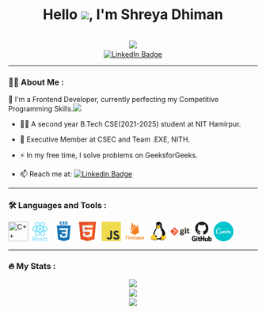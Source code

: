 # <div id="header" align="center">Hello <img src="https://media.giphy.com/media/ujrj9aoOdNvXO/giphy.gif" width="45"/>, I'm Shreya Dhiman</div>

<img src="https://komarev.com/ghpvc/?username=ShreyaDhiman24&style=flat-square&color=blue" alt=""/>

<div align="right">
        <div id="header" align="center"><img src="https://media.giphy.com/media/paTz7UZbPfTZFRYnnB/giphy.gif" width="200"/></div>
        <div id="badges" align="center">
         <a href="https://www.linkedin.com/in/shreya-dhiman-25a753247/">
            <img src="https://img.shields.io/badge/LinkedIn-blue?style=for-the-badge&logo=linkedin&logoColor=white" alt="LinkedIn Badge"/>
          </a>
        </div>
</div>

<hr>

### :woman_technologist: About Me :

:telescope: I'm a Frontend Developer, currently perfecting my Competitive Programming Skills.<img src="https://media.giphy.com/media/WUlplcMpOCEmTGBtBW/giphy.gif" width="30"/>

- :woman_student: A second year B.Tech CSE(2021-2025) student at NIT Hamirpur.
- :seedling: Executive Member at CSEC and Team .EXE, NITH.

- :zap: In my free time, I solve problems on GeeksforGeeks.

- :mailbox: Reach me at: [![Linkedin Badge](https://img.shields.io/badge/-ShreyaDhiman-blue?style=flat&logo=Linkedin&logoColor=white)](https://www.linkedin.com/in/shreya-dhiman-25a753247/)
<hr>

### :hammer_and_wrench: Languages and Tools :
<div>
   <img src="https://github.com/isocpp/logos/blob/master/cpp_logo.svg" title="C++" **alt="C++" width="40" height="40"/>
  <img src="https://github.com/devicons/devicon/blob/master/icons/react/react-original-wordmark.svg" title="React" alt="React" width="40" height="40"/>&nbsp;
  <img src="https://github.com/devicons/devicon/blob/master/icons/css3/css3-plain-wordmark.svg"  title="CSS3" alt="CSS" width="40" height="40"/>&nbsp;
  <img src="https://github.com/devicons/devicon/blob/master/icons/html5/html5-original.svg" title="HTML5" alt="HTML" width="40" height="40"/>&nbsp;
  <img src="https://github.com/devicons/devicon/blob/master/icons/javascript/javascript-original.svg" title="JavaScript" alt="JavaScript" width="40" height="40"/>&nbsp;
  <img src="https://github.com/devicons/devicon/blob/master/icons/firebase/firebase-plain-wordmark.svg" title="Firebase" alt="Firebase" width="40" height="40"/>&nbsp;
   <img src="https://github.com/devicons/devicon/blob/master/icons/linux/linux-original.svg" title="Linux" **alt="Linux" width="40" height="40"/>
  <img src="https://github.com/devicons/devicon/blob/master/icons/git/git-original-wordmark.svg" title="Git" **alt="Git" width="40" height="40"/>
    <img src="https://github.com/devicons/devicon/blob/master/icons/github/github-original-wordmark.svg" title="GitHub" **alt="GitHub" width="40" height="40"/>
   <img src="https://github.com/devicons/devicon/blob/master/icons/canva/canva-original.svg" title="Canva" **alt="Canva" width="40" height="40"/>
</div>
<hr>

### :fire: My Stats :

 <p align="center">
        <img src="http://github-readme-streak-stats.herokuapp.com?user=ShreyaDhiman24&theme=buefy)](https://git.io/streak-stats" />
        <br>
        <img src="https://github-readme-stats.vercel.app/api?username=ShreyaDhiman24&theme=buefy&show_icons=true" /><br>
  <img src="https://github-readme-stats.vercel.app/api/top-langs/?username=ShreyaDhiman24&layout=compact&theme=buefy)](https://github.com/anuraghazra/github-readme-stats" />
</p>
